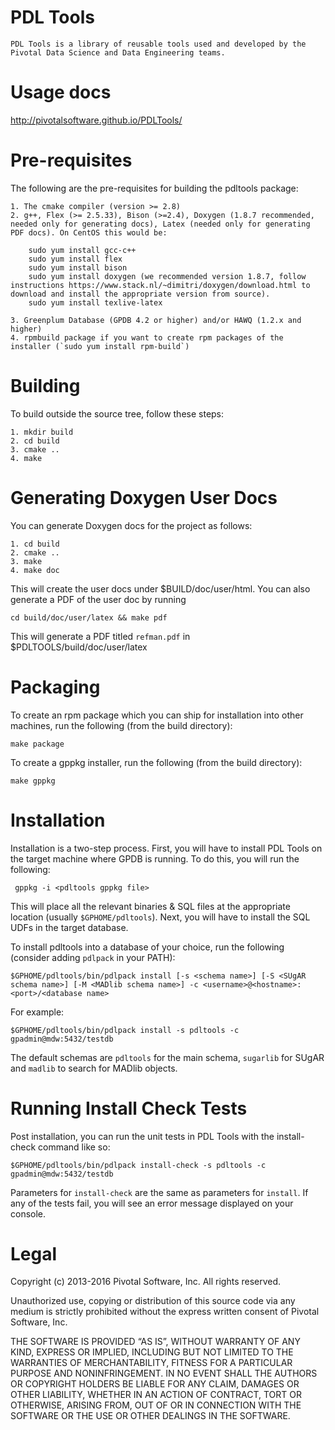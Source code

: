 PDL Tools
=========

    PDL Tools is a library of reusable tools used and developed by the Pivotal Data Science and Data Engineering teams.
    
Usage docs
============

http://pivotalsoftware.github.io/PDLTools/

Pre-requisites
===============

The following are the pre-requisites for building the pdltools package:

    1. The cmake compiler (version >= 2.8)
    2. g++, Flex (>= 2.5.33), Bison (>=2.4), Doxygen (1.8.7 recommended, needed only for generating docs), Latex (needed only for generating PDF docs). On CentOS this would be:

        sudo yum install gcc-c++
        sudo yum install flex
        sudo yum install bison 
        sudo yum install doxygen (we recommended version 1.8.7, follow instructions https://www.stack.nl/~dimitri/doxygen/download.html to download and install the appropriate version from source).
        sudo yum install texlive-latex

    3. Greenplum Database (GPDB 4.2 or higher) and/or HAWQ (1.2.x and higher)
    4. rpmbuild package if you want to create rpm packages of the installer (`sudo yum install rpm-build`)

Building
=========

To build outside the source tree, follow these steps:

    1. mkdir build
    2. cd build
    3. cmake ..
    4. make

Generating Doxygen User Docs
=============================

You can generate Doxygen docs for the project as follows:

    1. cd build
    2. cmake ..
    3. make
    4. make doc

This will create the user docs under $BUILD/doc/user/html. 
You can also generate a PDF of the user doc by running

    cd build/doc/user/latex && make pdf

This will generate a PDF titled `refman.pdf` in $PDLTOOLS/build/doc/user/latex


Packaging
==========

To create an rpm package which you can ship for installation into other machines, run the following (from the build directory):

    make package

To create a gppkg installer, run the following (from the build directory):

    make gppkg

Installation
=============

Installation is a two-step process. First, you will have to install PDL Tools on the target machine where GPDB is running.
To do this, you will run the following:
    
     gppkg -i <pdltools gppkg file>

This will place all the relevant binaries & SQL files at the appropriate location (usually `$GPHOME/pdltools`).
Next, you will have to install the SQL UDFs in the target database.

To install pdltools into a database of your choice, run the following (consider adding `pdlpack` in your PATH):

    $GPHOME/pdltools/bin/pdlpack install [-s <schema name>] [-S <SUgAR schema name>] [-M <MADlib schema name>] -c <username>@<hostname>:<port>/<database name>

For example:

    $GPHOME/pdltools/bin/pdlpack install -s pdltools -c gpadmin@mdw:5432/testdb

The default schemas are `pdltools` for the main schema, `sugarlib` for SUgAR and `madlib` to search for MADlib objects.

Running Install Check Tests
=============================
    
Post installation, you can run the unit tests in PDL Tools with the install-check command like so:

    $GPHOME/pdltools/bin/pdlpack install-check -s pdltools -c gpadmin@mdw:5432/testdb

Parameters for `install-check` are the same as parameters for `install`.
If any of the tests fail, you will see an error message displayed on your console.

Legal
======
Copyright (c) 2013-2016 Pivotal Software, Inc. All rights reserved.

Unauthorized use, copying or distribution of this source code via any
medium is strictly prohibited without the express written consent of
Pivotal Software, Inc.

THE SOFTWARE IS PROVIDED “AS IS”, WITHOUT WARRANTY OF ANY KIND,
EXPRESS OR IMPLIED, INCLUDING BUT NOT LIMITED TO THE WARRANTIES OF
MERCHANTABILITY, FITNESS FOR A PARTICULAR PURPOSE AND NONINFRINGEMENT.
IN NO EVENT SHALL THE AUTHORS OR COPYRIGHT HOLDERS BE LIABLE FOR ANY
CLAIM, DAMAGES OR OTHER LIABILITY, WHETHER IN AN ACTION OF CONTRACT,
TORT OR OTHERWISE, ARISING FROM, OUT OF OR IN CONNECTION WITH THE
SOFTWARE OR THE USE OR OTHER DEALINGS IN THE SOFTWARE.
